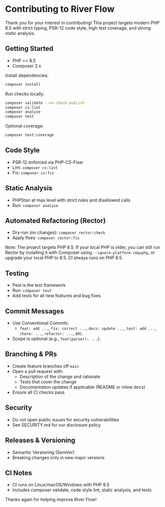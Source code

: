 # Contributing to River Flow

Thank you for your interest in contributing! This project targets modern PHP 8.5 with strict typing, PSR-12 code style, high test coverage, and strong static analysis.

## Getting Started
- PHP >= 8.5
- Composer 2.x

Install dependencies:
```bash
composer install
```

Run checks locally:
```bash
composer validate --no-check-publish
composer cs:lint
composer analyse
composer test
```

Optional coverage:
```bash
composer test:coverage
```

## Code Style
- PSR-12 enforced via PHP-CS-Fixer
- Lint: `composer cs:lint`
- Fix: `composer cs:fix`

## Static Analysis
- PHPStan at max level with strict rules and disallowed calls
- Run: `composer analyse`

## Automated Refactoring (Rector)
- Dry-run (no changes): `composer rector:check`
- Apply fixes: `composer rector:fix`

Note: The project targets PHP 8.5. If your local PHP is older, you can still run Rector by installing it with Composer using `--ignore-platform-req=php`, or upgrade your local PHP to 8.5. CI always runs on PHP 8.5.

## Testing
- Pest is the test framework
- Run: `composer test`
- Add tests for all new features and bug fixes

## Commit Messages
- Use Conventional Commits:
  - `feat: add ...`, `fix: correct ...`, `docs: update ...`, `test: add ...`, `chore: ...`, `refactor: ...`, etc.
- Scope is optional (e.g., `feat(parser): ...`).

## Branching & PRs
- Create feature branches off `main`
- Open a pull request with:
  - Description of the change and rationale
  - Tests that cover the change
  - Documentation updates if applicable (README or inline docs)
- Ensure all CI checks pass

## Security
- Do not open public issues for security vulnerabilities
- See SECURITY.md for our disclosure policy

## Releases & Versioning
- Semantic Versioning (SemVer)
- Breaking changes only in new major versions

## CI Notes
- CI runs on Linux/macOS/Windows with PHP 8.5
- Includes composer validate, code style lint, static analysis, and tests

Thanks again for helping improve River Flow!
